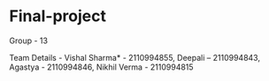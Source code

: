 # Final-project

Group - 13

Team Details - Vishal Sharma* - 2110994855, Deepali – 2110994843, Agastya - 2110994846, Nikhil Verma - 2110994815
